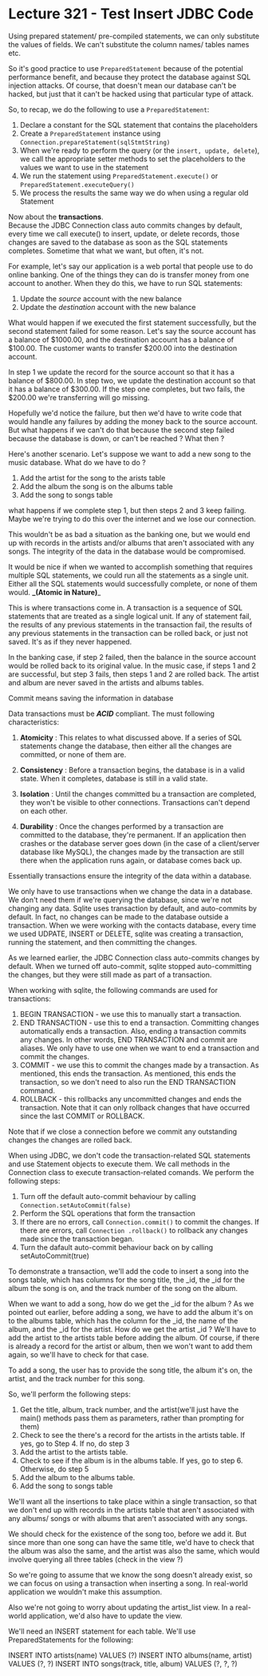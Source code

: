 # Lecture 321 - Test Insert JDBC Code

Using prepared statement/ pre-compiled statements, we can only substitute the values of fields.
We can't substitute the column names/ tables names etc.

So it's good practice to use `PreparedStatement` because of the potential performance benefit, and because they 
protect the database against SQL injection attacks. Of course, that doesn't mean our database can't be hacked, but 
just that it can't be hacked using that particular type of attack.

So, to recap, we do the following to use a `PreparedStatement`: <br/>
1. Declare a constant for the SQL statement that contains the placeholders
2. Create a `PreparedStatement` instance using `Connection.prepareStatement(sqlStmtString)`
3. When we're ready to perform the query (or the `insert, update, delete`), we call the appropriate setter methods to 
set the placeholders to the values we want to use in the statement
4. We run the statement using `PreparedStatement.execute()` or `PreparedStatement.executeQuery()`
5. We process the results the same way we do when using a regular old Statement

Now about the **transactions**.<br/>
Because the JDBC Connection class auto commits changes by default, every time we call execute() to insert, update, or
delete records, those changes are saved to the database as soon as the SQL statements completes. Sometime that what 
we want, but often, it's not. 
 
For example, let's say our application is a web portal that people use to do online banking. One of the things they 
can do is transfer money from one account to another. When they do this, we have to run SQL statements: 

1. Update the _source_ account with the new balance
2. Update the _destination_ account with the new balance  
 
What would happen if we executed the first statement successfully, but the second statement failed for some reason. 
Let's say the source account has a balance of $1000.00, and the destination account has a balance of $100.00. The 
customer wants to transfer $200.00 into the destination account.

In step 1 we update the record for the source account so that it has a balance of $800.00. In step two, we update the
destination account so that it has a balance of $300.00. If the step one completes, but two fails, the $200.00 we're 
transferring will go missing.

Hopefully we'd notice the failure, but then we'd have to write code that would handle any failures by adding the 
money back to the source account. But what happens if we can't do that because the second step failed because the 
database is down, or can't be reached ? What then ? 

Here's another scenario. Let's suppose we want to add a new song to the music database. What do we have to do ?

1. Add the artist for the song to the arists table 
2. Add the album the song is on the albums table
3. Add the song to songs table

what happens if we complete step 1, but then steps 2 and 3 keep failing. Maybe we're trying to do this over the 
internet and we lose our connection.

This wouldn't be as bad a situation as the banking one, but we would end up with records in the artists and/or albums
that aren't associated with any songs. The integrity of the data in the database would be compromised.

It would be nice if when we wanted to accomplish something that requires multiple SQL statements, we could run all 
the statements as a single unit. Either all the SQL statements would successfully complete, or none of them would. 
**_(Atomic in Nature)**_ 

This is where transactions come in. A transaction is a sequence of SQL statements that are treated as a single 
logical unit. If any of statement fail, the results of any previous statements in the transaction fail, the results 
of any previous statements in the transaction can be rolled back, or just not saved. It's as if they never happened.

In the banking case, if step 2 failed, then the balance in the source account would be rolled back to its original 
value. In the music case, if steps 1 and 2 are successful, but step 3 fails, then steps 1 and 2 are rolled back. The 
artist and album are never saved in the artists and albums tables.

Commit means saving the information in database

Data transactions must be **_ACID_** compliant. The must following characteristics:

1. **Atomicity** : This relates to what discussed above. If a series of SQL statements change the database, then 
either all the changes are committed, or none of them are.

2. **Consistency** : Before a transaction begins, the database is in a valid state. When it completes, database is 
still in a valid state.

3. **Isolation** : Until the changes committed bu a transaction are completed, they won't be visible to other 
connections. Transactions can't depend on each other.

4. **Durability** : Once the changes performed by a transaction are committed to the database, they're permanent. If 
an application then crashes or the database server goes down (in the case of a client/server database like MySQL), 
the changes made by the transaction are still there when the application runs again, or database comes back up.

Essentially transactions ensure the integrity of the data within a database.

We only have to use transactions when we change the data in a database. We don't need them if we're querying the 
database, since we're not changing any data. Sqlite uses transaction by default, and auto-commits by default. In 
fact, no changes can be made to the database outside a transaction. When we were working with the contacts database, 
every time we used UDPATE, INSERT or DELETE, sqlite was creating a transaction, running the statement, and then 
committing the changes.

As we learned earlier, the JDBC Connection class auto-commits changes by default. When we turned off auto-commit, 
sqlite stopped auto-committing the changes, but they were still made as part of a transaction.

When working with sqlite, the following commands are used for transactions:

1. BEGIN TRANSACTION - we use this to manually start a transaction.
2. END TRANSACTION - use this to end a transaction. Committing changes automatically ends a transaction. Also, ending
 a transaction commits any changes. In other words, END TRANSACTION and commit are aliases. We only have to use one 
 when we want to end a transaction and commit the changes.
3. COMMIT - we use this to commit the changes made by a transaction. As mentioned, this ends the transaction. As 
mentioned, this ends the transaction, so we don't need to also run the END TRANSACTION command.
4. ROLLBACK - this rollbacks any uncommitted changes and ends the transaction. Note that it can only rollback changes
 that have occurred since the last COMMIT or ROLLBACK.
 
Note that if we close a connection before we commit any outstanding changes the changes are rolled back.

When using JDBC, we don't code the transaction-related SQL statements and use Statement objects to execute them.
We call methods in the Connection class to execute transaction-related comands. We perform the following steps:

1. Turn off the default auto-commit behaviour by calling `Connection.setAutoCommit(false)`
2. Perform the SQL operations that form the transaction
3. If there are no errors, call `Connection.commit()` to commit the changes. If there are errors, call `Connection
.rollback()` to rollback any changes made since the transaction began.
4. Turn the dafault auto-commit behaviour back on by calling setAutoCommit(true)

To demonstrate a transaction, we'll add the code to insert a song into the songs table, which has columns for the 
song title, the _id, the _id for the album the song is on, and the track number of the song on the album.

When we want to add a song, how do we get the _id for the album ? As we pointed out earlier, before adding a song, we
 have to add the album it's on to the albums table, which has the column for the _id, the name of the album, and the 
 _id for the artist. How do we get the artist _id ? We'll have to add the artist to the artists table before adding 
 the album. Of course, if there is already a record for the artist or album, then we won't want to add them again, so
  we'll have to check for that case.
  
To add a song, the user has to provide the song title, the album it's on, the artist, and the track number for this 
song.

So, we'll perform the following steps: 
1. Get the title, album, track number, and the artist(we'll just have the main() methods pass them as parameters, 
rather than prompting for them)
2. Check to see the there's a record for the artists in the artists table. If yes, go to Step 4. If no, do step 3
3. Add the artist to the artists table.
4. Check to see if the album is in the albums table. If yes, go to step 6. Otherwise, do step 5
5. Add the album to the albums table.
6. Add the song to songs table

We'll want all the insertions to take place within a single transaction, so that we don't end up with records in the 
artists table that aren't associated with any albums/ songs or with albums that aren't associated with any songs.

We should check for the existence of the song too, before we add it. But since more than one song can have the same 
title, we'd have to check that the album was also the same, and the artist was also the same, which would involve 
querying all three tables (check in the view ?)

So we're going to assume that we know the song doesn't already exist, so we can focus on using a transaction when 
inserting a song. In real-world application we wouldn't make this assumption.

Also we're not going to worry about updating the artist_list view. In a real-world application, we'd also have to 
update the view.

We'll need an INSERT statement for each table. We'll use PreparedStatements for the following: 

INSERT INTO artists(name) VALUES (?)
INSERT INTO albums(name, artist) VALUES (?, ?)
INSERT INTO songs(track, title, album) VALUES (?, ?, ?)